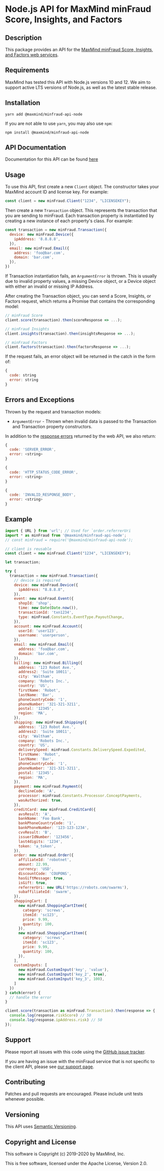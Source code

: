 # Node.js API for MaxMind minFraud Score, Insights, and Factors

## Description
This package provides an API for the [MaxMind minFraud Score, Insights, and
Factors web services](https://dev.maxmind.com/minfraud/).

## Requirements

MaxMind has tested this API with Node.js versions 10 and 12.  We aim to support
active LTS versions of Node.js, as well as the latest stable release.

## Installation

```
yarn add @maxmind/minfraud-api-node
```

If you are not able to use `yarn`, you may also use `npm`:

```
npm install @maxmind/minfraud-api-node
```

## API Documentation

Documentation for this API can be found [here](https://maxmind.github.io/minfraud-api-node/)

## Usage
To use this API, first create a new `Client` object. The constructor
takes your MaxMind account ID and license key. For example:

```js
const client = new minFraud.Client("1234", "LICENSEKEY");
```

Then create a new `Transaction` object. This represents the transaction that
you are sending to minFraud. Each transaction property is instantiated by creating
a new instance of each property's class.  For example:

```js
const transaction = new minFraud.Transaction({
  device: new minFraud.Device({
    ipAddress: '8.8.8.8',
  }),
  email: new minFraud.Email({
    address: 'foo@bar.com',
    domain: 'bar.com',
  }),
})
```

If Transaction instantiation fails, an `ArgumentError` is thrown. This is usually
due to invalid property values, a missing Device object, or a Device object
 with either an invalid or missing IP Address.

After creating the Transaction object, you can send a Score, Insights, or Factors
request, which returns a Promise that contains the corresponding model:

```js
// minFraud Score
client.score(transaction).then(scoreResponse => ...);

// minFraud Insights
client.insights(transaction).then(insightsResponse => ...);

// minFraud Factors
client.factors(transaction).then(factorsResponse => ...);

```

If the request fails, an error object will be returned in the catch in the form
of:

```js
{
  code: string
  error: string
}
```

## Errors and Exceptions

Thrown by the request and transaction models:
* `ArgumentError` - Thrown when invalid data is passed to the Transaction 
and Transaction property constructors.

In addition to the [response errors](https://dev.maxmind.com/minfraud/#Errors)
returned by the web API, we also return: 

```js
{
  code: 'SERVER_ERROR',
  error: <string>
}

{
  code: 'HTTP_STATUS_CODE_ERROR',
  error: <string>
}

{
  code: 'INVALID_RESPONSE_BODY',
  error: <string>
}
```

## Example

```js
import { URL } from 'url'; // Used for `order.referrerUri
import * as minFraud from '@maxmind/minfraud-api-node';
// const minFraud = require('@maxmind/minfraud-api-node');

// client is reusable
const client = new minFraud.Client("1234", "LICENSEKEY");

let transaction;

try {
  transaction = new minFraud.Transaction({
    // device is required
    device: new minFraud.Device({
      ipAddress: "8.8.8.8",
    }),
    event: new minFraud.Event({
      shopId: 'shop',
      time: new Date(Date.now()),
      transactionId: 'txn1234',
      type: minFraud.Constants.EventType.PayoutChange,
    }),
    account: new minFraud.Account({
      userId: 'user123',
      username: 'userperson',
    }),
    email: new minFraud.Email({
      address: 'foo@bar.com',
      domain: 'bar.com',
    }),
    billing: new minFraud.Billing({
      address: '123 Robot Ave.',
      address2: 'Suite 10011',
      city: 'Waltham',
      company: 'Robots Inc.',
      country: 'US',
      firstName: 'Robot',
      lastName: 'Bar',
      phoneCountryCode: '1',
      phoneNumber: '321-321-3211',
      postal: '12345',
      region: 'MA',
    }),
    shipping: new minFraud.Shipping({
      address: '123 Robot Ave.',
      address2: 'Suite 10011',
      city: 'Waltham',
      company: 'Robots Inc.',
      country: 'US',
      deliverySpeed: minFraud.Constants.DeliverySpeed.Expedited,
      firstName: 'Robot',
      lastName: 'Bar',
      phoneCountryCode: '1',
      phoneNumber: '321-321-3211',
      postal: '12345',
      region: 'MA',
    }),
    payment: new minFraud.Payment({
      declineCode: 'A',
      processor: minFraud.Constants.Processor.ConceptPayments,
      wasAuthorized: true,
    }),
    creditCard: new minFraud.CreditCard({
      avsResult: 'A',
      bankName: 'Foo Bank',
      bankPhoneCountryCode: '1',
      bankPhoneNumber: '123-123-1234',
      cvvResult: 'B',
      issuerIdNumber: '123456',
      last4digits: '1234',
      token: 'a_token',
    }),
    order: new minFraud.Order({
      affiliateId: 'robotnet',
      amount: 22.99,
      currency: 'USD',
      discountCode: 'COUPONS',
      hasGiftMessage: true,
      isGift: true,
      referrerUri: new URL('https://robots.com/swarms'),
      subaffiliateId: 'swarm',
    }),
    shoppingCart: [
      new minFraud.ShoppingCartItem({
        category: 'screws',
        itemId: 'sc123',
        price: 9.99,
        quantity: 100,
      }),
      new minFraud.ShoppingCartItem({
        category: 'screws',
        itemId: 'sc123',
        price: 9.99,
        quantity: 100,
      }),
    ],
    customInputs: [
      new minFraud.CustomInput('key', 'value'),
      new minFraud.CustomInput('key_2', true),
      new minFraud.CustomInput('key_3', 100),
    ]
  })
} catch(error) {
  // handle the error
}

client.score(transaction as minFraud.Transaction).then(response => {
  console.log(response.riskScore) // 50
  console.log(response.ipAddress.risk) // 50
});
```

## Support

Please report all issues with this code using the
[GitHub issue tracker](https://github.com/maxmind/minfraud-api-node/issues).

If you are having an issue with the minFraud service that is not specific
to the client API, please see
[our support page](https://www.maxmind.com/en/support).

## Contributing

Patches and pull requests are encouraged. Please include unit tests whenever
possible.

## Versioning

This API uses [Semantic Versioning](https://semver.org/).

## Copyright and License

This software is Copyright (c) 2019-2020 by MaxMind, Inc.

This is free software, licensed under the Apache License, Version 2.0.
